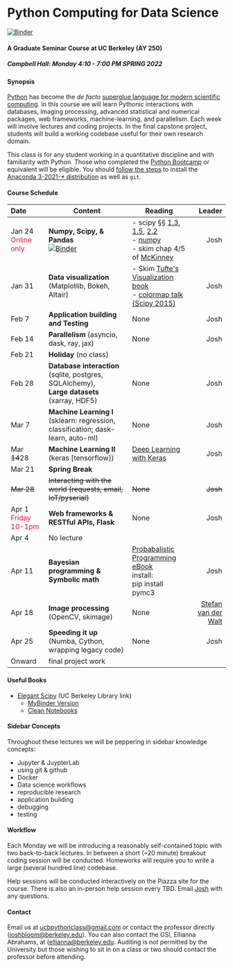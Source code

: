 Python Computing for Data Science
==============

[![Binder](https://mybinder.org/badge.svg)](https://mybinder.org/v2/gh/profjsb/python-seminar/master)


#### A Graduate Seminar Course at UC Berkeley (AY 250) ####

##### Campbell Hall: Monday 4:10 - 7:00 PM SPRING 2022 #####

#### Synopsis ####

[Python](http://python.org) has become the *de facto* [superglue language for modern scientific computing](http://www.reddit.com/r/Python/comments/y9rku/astrophysicist_joshua_bloom_on_python_as_super/). In this course we will learn Pythonic interactions with databases, imaging processing, advanced statistical and numerical packages, web frameworks, machine-learning, and parallelism. Each week will involve lectures and coding projects. In the final capstone project, students will build a working codebase useful for their own research domain.

This class is for any student working in a quantitative discipline and with familiarity with Python. Those who completed the [Python Bootcamp](http://www.pythonbootcamp.info) or equivalent will be eligible. You should [follow the steps](https://sites.google.com/site/pythonbootcamp/preparation/software) to install the [Anaconda 3-2021-* distribution](https://www.anaconda.com/products/individual) as well as <code>git</code>.

#### Course Schedule ####

Date | Content | Reading | Leader
:--- | --------| ------- | ---: |
Jan 24 <font color="crimson">Online only</font> | **Numpy, Scipy, & Pandas** <br> [![Binder](https://mybinder.org/badge.svg)](https://mybinder.org/v2/gh/profjsb/python-seminar/master?filepath=DataFiles_and_Notebooks%2F03_Numpy_Scipy_Stats%2FNumpyIntro.ipynb)   | - scipy &sect;&sect; [1.3](http://www.scipy-lectures.org/intro/numpy/index.html), [1.5](http://www.scipy-lectures.org/intro/scipy.html), [2.2](http://www.scipy-lectures.org/advanced/advanced_numpy/index.html)<br>- [numpy](https://hal.inria.fr/inria-00564007/document)</br> - skim chap 4/5 of [McKinney](http://shop.oreilly.com/product/0636920023784.do?code=B2S3) | Josh
Jan 31	| **Data visualization** (Matplotlib, Bokeh, Altair)   | - Skim [Tufte's Visualization book](https://www.amazon.com/Visual-Display-Quantitative-Information/dp/0961392142)<br> - [colormap talk (Scipy 2015)](https://www.youtube.com/watch?v=xAoljeRJ3lU) | Josh
Feb 7  | **Application building and Testing** | None | Josh 
Feb 14  | **Parallelism** (asyncio, dask, ray, jax)  | None |Josh
Feb 21  | **Holiday** (no class) |  | 
Feb 28 | **Database interaction** (sqlite, postgres, SQLAlchemy),<br>**Large datasets** (xarray, HDF5) |  None | Josh
Mar 7  | **Machine Learning I** (sklearn: regression, classification; dask-learn, auto-ml) | None |Josh
Mar ~~14~~28	| **Machine Learning II** (keras [tensorflow]) | [Deep Learning with Keras](https://www.amazon.com/gp/product/1617296864/ref=as_li_tl?ie=UTF8&camp=1789&creative=9325&creativeASIN=1617296864&linkCode=as2&tag=keras-io-20&linkId=aab94d0b04dccad37de3dffa22699e18) |Josh
Mar 21  | **Spring Break** |  | 
~~Mar 28~~  |  ~~Interacting with the world (requests, email, IoT/pyserial)~~	| ~~None~~ | ~~Josh~~
Apr 1 <br><font color="crimson">Friday 10-1pm</font>| **Web frameworks & RESTful APIs, Flask**		| None |  Josh
Apr 4  | No lecture |
Apr 11	|	**Bayesian programming & Symbolic math**	| [Probabalistic Programming eBook](http://nbviewer.jupyter.org/github/CamDavidsonPilon/Probabilistic-Programming-and-Bayesian-Methods-for-Hackers/blob/master/Chapter1_Introduction/Ch1_Introduction_PyMC3.ipynb)<br>install:<br>pip install pymc3| Josh
Apr 18	| **Image processing** (OpenCV, skimage)  | None | [Stefan van der Walt](https://github.com/stefanv)
Apr 25  | **Speeding it up** (Numba, Cython, wrapping legacy code) | None | Josh 
Onward   | final project work |
 

#### Useful Books ####

   - [Elegant Scipy](https://learning.oreilly.com/library/view/elegant-scipy/9781491922927/preface01.html) (UC Berkeley Library link)
       - [MyBinder Version](https://mybinder.org/v2/gh/elegant-scipy/notebooks/master?filepath=index.ipynb)
       - [Clean Notebooks](https://github.com/elegant-scipy/notebooks)
       
#### Sidebar Concepts ####

Throughout these lectures we will be peppering in sidebar knowledge concepts:

  - Jupyter & JuypterLab
  - using git & github
  - Docker
  - Data science workflows
  - reproducible research
  - application building
  - debugging
  - testing

#### Workflow ####

Each Monday we will be introducing a reasonably self-contained topic with two back-to-back lectures. In between a short (~20 minute) breakout coding session will be conducted. Homeworks will require you to write a large (several hundred line) codebase.

Help sessions will be conducted interactively on the Piazza site for the course. There is also an in-person help session every TBD. Email [Josh](mailto:joshbloom@berkeley.edu) with any questions.

#### Contact ####

Email us at [ucbpythonclass@gmail.com](mailto:ucbpythonclass@gmail.com) or contact the professor directly ([joshbloom@berkeley.edu](joshbloom@berkeley.edu)).  You can also contact the GSI, Ellianna Abrahams, at ([ellianna@berkeley.edu](ellianna@berkeley.edu). Auditing is not permitted by the University but those wishing to sit in on a class or two should contact the professor before attending.
